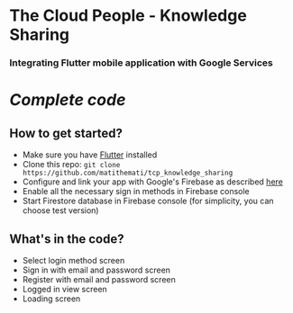 # The Cloud People - Knowledge Sharing
### Integrating Flutter mobile application with Google Services

# ***Complete code***


## How to get started?

- Make sure you have [Flutter](https://flutter.dev/docs/get-started/install) installed
- Clone this repo: ```git clone https://github.com/matithemati/tcp_knowledge_sharing```
- Configure and link your app with Google's Firebase as described [here](https://firebase.flutter.dev/docs/overview)
- Enable all the necessary sign in methods in Firebase console
- Start Firestore database in Firebase console (for simplicity, you can choose test version)

## What's in the code?

- Select login method screen
- Sign in with email and password screen
- Register with email and password screen
- Logged in view screen
- Loading screen
